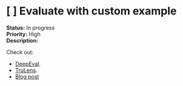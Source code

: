 # [ ] Evaluate with custom example

**Status:** In progress  
**Priority:** High  
**Description:**

Check out:

- [DeepEval](https://github.com/confident-ai/deepeval).
- [TruLens](https://github.com/truera/trulens).
- [Blog post](https://dev.to/guybuildingai/-top-5-open-source-llm-evaluation-frameworks-in-2024-98m)
